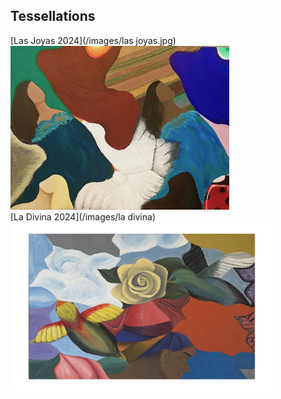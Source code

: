 
## Tessellations

[Las Joyas 2024](/images/las joyas.jpg)<br>
<img src="images/las joyas.jpg" style="width: 350px; height: 262px;"/>
<br> [La Divina 2024](/images/la divina)<br>
<img src="images/la divina - Copy.jpg" style="width: 420px; height: 270px;"/>
